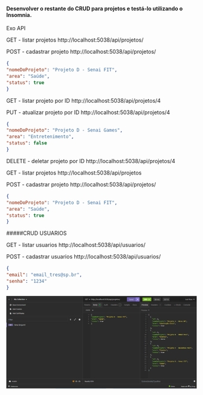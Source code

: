 #### Desenvolver o restante do CRUD para projetos e testá-lo utilizando o Insomnia.

Exo API 

GET - listar projetos
http://localhost:5038/api/projetos/
 

POST - cadastrar projeto
http://localhost:5038/api/projetos/

```JSON
{
"nomeDoProjeto": "Projeto D - Senai FIT",
"area": "Saúde",
"status": true
}
```


GET - listar projeto por ID
http://localhost:5038/api/projetos/4


PUT - atualizar projeto por ID
http://localhost:5038/api/projetos/4

```JSON
{
"nomeDoProjeto": "Projeto D - Senai Games",
"area": "Entretenimento",
"status": false
}
```

DELETE - deletar projeto por ID
http://localhost:5038/api/projetos/4

GET - listar projetos
http://localhost:5038/api/projetos
 

POST - cadastrar projeto
http://localhost:5038/api/projetos/

```JSON
{
"nomeDoProjeto": "Projeto D - Senai FIT",
"area": "Saúde",
"status": true
}
```


#####CRUD USUARIOS

GET - listar usuarios
http://localhost:5038/api/usuarios/


POST - cadastrar usuarios
http://localhost:5038/api/usuarios/

```JSON
{
"email": "email_tres@sp.br",
"senha": "1234"
}
```
![Insomnia](https://github.com/diegobrl/insomniacrud-api/blob/main/Screenshot/foto002.png)


